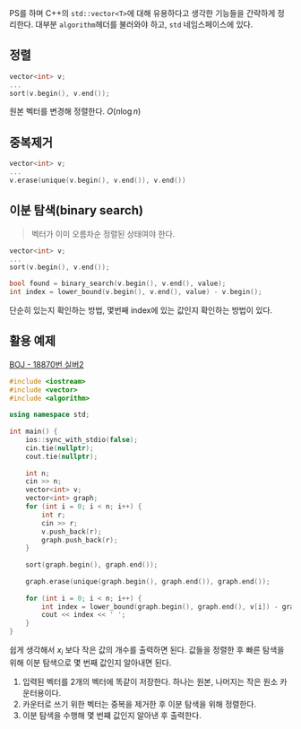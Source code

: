 PS를 하며 C++의 `std::vector<T>`에 대해 유용하다고 생각한 기능들을 간략하게 정리한다. 대부분 `algorithm`헤더를 불러와야 하고, `std` 네임스페이스에 있다.

## 정렬
```cpp
vector<int> v;
...
sort(v.begin(), v.end());
```
원본 벡터를 변경해 정렬한다. $O(n \log{n})$

## 중복제거
```cpp
vector<int> v;
...
v.erase(unique(v.begin(), v.end()), v.end())
```

## 이분 탐색(binary search)
> 벡터가 이미 오름차순 정렬된 상태여야 한다.

```cpp
vector<int> v;
...
sort(v.begin(), v.end());

bool found = binary_search(v.begin(), v.end(), value);
int index = lower_bound(v.begin(), v.end(), value) - v.begin();
```
단순히 있는지 확인하는 방법, 몇번째 index에 있는 값인지 확인하는 방법이 있다.

## 활용 예제
[BOJ - 18870번 실버2](https://www.acmicpc.net/problem/18870)

```cpp
#include <iostream>  
#include <vector>  
#include <algorithm>  
  
using namespace std;  
  
int main() {  
	ios::sync_with_stdio(false);  
	cin.tie(nullptr);  
	cout.tie(nullptr);  
	  
	int n;  
	cin >> n;  
	vector<int> v;  
	vector<int> graph;  
	for (int i = 0; i < n; i++) {  
		int r;  
		cin >> r;  
		v.push_back(r);  
		graph.push_back(r);  
	}  
	  
	sort(graph.begin(), graph.end());  
	  
	graph.erase(unique(graph.begin(), graph.end()), graph.end());  
	  
	for (int i = 0; i < n; i++) {  
		int index = lower_bound(graph.begin(), graph.end(), v[i]) - graph.begin();  
		cout << index << ' ';  
	}
}
```

쉽게 생각해서 $x_i$ 보다 작은 값의 개수를 출력하면 된다. 값들을 정렬한 후 빠른 탐색을 위해 이분 탐색으로 몇 번째 값인지 알아내면 된다.
1. 입력된 벡터를 2개의 벡터에 똑같이 저장한다. 하나는 원본, 나머지는 작은 원소 카운터용이다.
2. 카운터로 쓰기 위한 벡터는 중복을 제거한 후 이분 탐색을 위해 정렬한다.
3. 이분 탐색을 수행해 몇 번쨰 값인지 알아낸 후 출력한다.